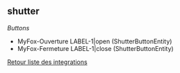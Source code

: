 ## shutter

*Buttons*
- MyFox-Ouverture LABEL-1|open (ShutterButtonEntity)
- MyFox-Fermeture LABEL-1|close (ShutterButtonEntity)


[Retour liste des integrations](../integration.md)
